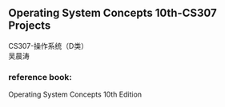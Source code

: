 ## Operating System Concepts 10th-CS307 Projects

CS307-操作系统（D类）<br>
吴晨涛 <br>
### reference book: 
Operating System Concepts 10th Edition
